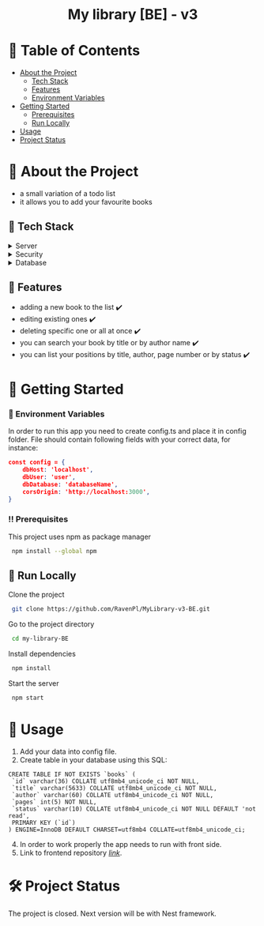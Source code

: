 <div align="center">  
  <h1>My library [BE] - v3</h1>  
</div>  
<!-- Table of Contents -->  

# :notebook_with_decorative_cover: Table of Contents

- [About the Project](#star2-about-the-project)
    * [Tech Stack](#space_invader-tech-stack)
    * [Features](#dart-features)
    * [Environment Variables](#key-environment-variables)
- [Getting Started](#toolbox-getting-started)
    * [Prerequisites](#bangbang-prerequisites)
    * [Run Locally](#running-run-locally)
- [Usage](#eyes-usage)
- [Project Status](#hammer_and_wrench-project-status)

# :star2: About the Project

* a small variation of a todo list
* it allows you to add your favourite books

## :space_invader: Tech Stack

<details>  
  <summary>Server</summary>  
  <ul>  
    <li>Express.js</li>  
    <li>TypeScript</li>
  </ul>  
</details>  
<details>  
<summary>Security</summary>  
<ul>  
<li>Helmet</li> 
<li>Express Rate Limit</li>
</ul>  
</details>  
<details>  
<summary>Database</summary>  
  <ul>  
    <li>MySQL</li>  
  </ul>  
</details>  

<!-- Features -->  

## :dart: Features

- adding a new book to the list :heavy_check_mark:
- editing existing ones :heavy_check_mark:
- deleting specific one or all at once :heavy_check_mark:
- you can search your book by title or by author name :heavy_check_mark:
- you can list your positions by title, author, page number or by status :heavy_check_mark:

# :toolbox: Getting Started

### :key: Environment Variables

In order to run this app you need to create config.ts and place it in config folder. File should contain following
fields with your correct data, for instance:

```json  
const config = {  
    dbHost: 'localhost',  
    dbUser: 'user',  
    dbDatabase: 'databaseName',  
    corsOrigin: 'http://localhost:3000',  
}
```

<!-- Prerequisites -->  

### :bangbang: Prerequisites

This project uses npm as package manager

```bash  
 npm install --global npm  
```  

<!-- Run Locally -->  

## :running: Run Locally

Clone the project

```bash  
 git clone https://github.com/RavenPl/MyLibrary-v3-BE.git
```  

Go to the project directory

```bash  
 cd my-library-BE  
```  

Install dependencies

```bash  
 npm install  
```  

Start the server

```bash  
 npm start  
```  

<!-- Usage -->  

# :eyes: Usage

1. Add your data into config file.
2. Create table in your database using this SQL:

 ```
 CREATE TABLE IF NOT EXISTS `books` (
  `id` varchar(36) COLLATE utf8mb4_unicode_ci NOT NULL,
  `title` varchar(5633) COLLATE utf8mb4_unicode_ci NOT NULL,
  `author` varchar(60) COLLATE utf8mb4_unicode_ci NOT NULL,
  `pages` int(5) NOT NULL,
  `status` varchar(10) COLLATE utf8mb4_unicode_ci NOT NULL DEFAULT 'not read',
  PRIMARY KEY (`id`)
) ENGINE=InnoDB DEFAULT CHARSET=utf8mb4 COLLATE=utf8mb4_unicode_ci;
 ```

4. In order to work properly the app needs to run with front side.
5. Link to frontend repository [_link_](https://github.com/RavenPl/MyLibrary-v3-FE.git).

# :hammer_and_wrench: Project Status

The project is closed. Next version will be with Nest framework.

